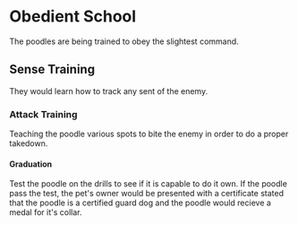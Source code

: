 <!DOCTYPE html>
<html lang="en">
<head>
 <title>Classes of the Academy</title>
 <meta charset="utf-8">
 
</head>
<body>

<h1>Obedient School</h1>
 <p>The poodles are being trained to obey the slightest command.</p>

<h2>Sense Training</h2>
 <p>They would learn how to track any sent of the enemy.</p>

<h3>Attack Training</h3>
<p>Teaching the poodle various spots to bite the enemy in order to do a proper takedown.</p>

<h4>Graduation</h4>
 <p>Test the poodle on the drills to see if it is capable to do it own. If the poodle pass the test, the pet's owner would be presented with a certificate stated that the poodle is a certified guard dog and the poodle would recieve a medal for it's collar.</p>

</body>


</html>
